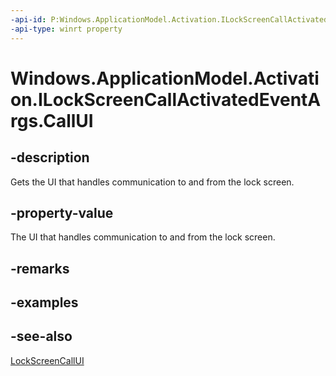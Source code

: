 ```yaml
---
-api-id: P:Windows.ApplicationModel.Activation.ILockScreenCallActivatedEventArgs.CallUI
-api-type: winrt property
---
```


<!-- Property syntax
public Windows.ApplicationModel.Calls.LockScreenCallUI CallUI { get; }
-->

# Windows.ApplicationModel.Activation.ILockScreenCallActivatedEventArgs.CallUI

## -description
Gets the UI that handles communication to and from the lock screen.

## -property-value
The UI that handles communication to and from the lock screen.

## -remarks

## -examples

## -see-also
[LockScreenCallUI](../windows.applicationmodel.calls/lockscreencallui.md)